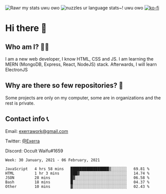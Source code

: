 ![Rawr my stats uwu owo](https://github-readme-stats.vercel.app/api?username=Exerra&show_icons=true&theme=buefy)
![nuzzles ur language stats~! uwu owo](https://github-readme-stats.vercel.app/api/top-langs/?username=Exerra&layout=compact)
[![ko-fi](https://www.ko-fi.com/img/githubbutton_sm.svg)](https://ko-fi.com/X8X130H96)
# Hi there 👋
## Who am I? 🙋‍♀️
I am a new web developer, I know HTML, CSS and JS. I am learning the MERN (MongoDB, Express, React, NodeJS) stack. Afterwards, I will learn ElectronJS
## Why are there so few repositories? 🤔
Some projects are only on my computer, some are in organizations and the rest is private.
## Contact info 📞
Email: [exerrawork@gmail.com](mailto:exerrawork@gmail.com)

Twitter: [@Exerra](https://twitter.com/exerra)

Discord: Occult Waifu#1659

<!--START_SECTION:waka-->
```text
Week: 30 January, 2021 - 06 February, 2021

JavaScript   4 hrs 58 mins   █████████████████▒░░░░░░░   69.81 % 
HTML         1 hr 3 mins     ███▓░░░░░░░░░░░░░░░░░░░░░   14.74 % 
JSON         28 mins         █▓░░░░░░░░░░░░░░░░░░░░░░░   06.58 % 
Bash         18 mins         █░░░░░░░░░░░░░░░░░░░░░░░░   04.37 % 
Other        10 mins         ▓░░░░░░░░░░░░░░░░░░░░░░░░   02.43 % 
```
<!--END_SECTION:waka-->
